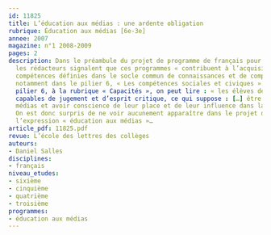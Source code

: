 ```yaml
---
id: 11825
title: L’éducation aux médias : une ardente obligation 
rubrique: Éducation aux médias [6e-3e]
annee: 2007
magazine: n°1 2008-2009
pages: 2
description: Dans le préambule du projet de programme de français pour le collège,
  les rédacteurs signalent que ces programmes « contribuent à l’acquisition de grandes
  compétences définies dans le socle commun de connaissances et de compétences »,
  notamment dans le pilier 6, « Les compétences sociales et civiques ». Or, dans ce
  pilier 6, à la rubrique « Capacités », on peut lire : « les élèves devront être
  capables de jugement et d’esprit critique, ce qui suppose : […] être éduqués aux
  médias et avoir conscience de leur place et de leur influence dans la société. »
  On est donc surpris de ne voir aucunement apparaître dans le projet de programme
  l’expression « éducation aux médias »…
article_pdf: 11825.pdf
revue: L’école des lettres des collèges
auteurs:
- Daniel Salles
disciplines:
- français
niveau_etudes:
- sixième
- cinquième
- quatrième
- troisième
programmes:
- éducation aux médias
---
```


